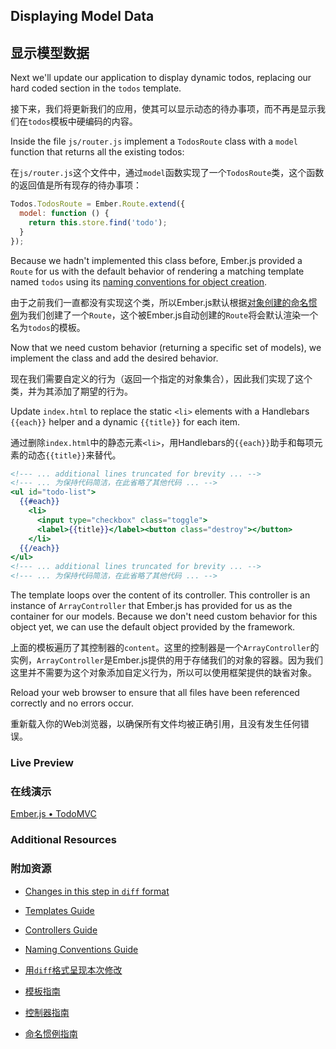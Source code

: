 ## Displaying Model Data

## 显示模型数据

Next we'll update our application to display dynamic todos, replacing our hard coded section in the `todos` template.

接下来，我们将更新我们的应用，使其可以显示动态的待办事项，而不再是显示我们在`todos`模板中硬编码的内容。

Inside the file `js/router.js` implement a `TodosRoute` class with a `model` function that returns all the existing todos:

在`js/router.js`这个文件中，通过`model`函数实现了一个`TodosRoute`类，这个函数的返回值是所有现存的待办事项：

```javascript
Todos.TodosRoute = Ember.Route.extend({
  model: function () {
    return this.store.find('todo');
  }
});
```

Because we hadn't implemented this class before, Ember.js provided a `Route` for us with the default behavior of rendering a matching template named `todos` using its [naming conventions for object creation](/guides/concepts/naming-conventions/).

由于之前我们一直都没有实现这个类，所以Ember.js默认根据[对象创建的命名惯例](/guides/concepts/naming-conventions/)为我们创建了一个`Route`，这个被Ember.js自动创建的`Route`将会默认渲染一个名为`todos`的模板。

Now that we need custom behavior (returning a specific set of models), we implement the class and add the desired behavior.

现在我们需要自定义的行为（返回一个指定的对象集合），因此我们实现了这个类，并为其添加了期望的行为。

Update `index.html` to replace the static `<li>` elements with a Handlebars `{{each}}` helper and a dynamic `{{title}}` for each item.

通过删除`index.html`中的静态元素`<li>`，用Handlebars的`{{each}}`助手和每项元素的动态`{{title}}`来替代。

```handlebars
<!--- ... additional lines truncated for brevity ... -->
<!--- ... 为保持代码简洁，在此省略了其他代码 ... -->
<ul id="todo-list">
  {{#each}}
    <li>
      <input type="checkbox" class="toggle">
      <label>{{title}}</label><button class="destroy"></button>
    </li>
  {{/each}}
</ul>
<!--- ... additional lines truncated for brevity ... -->
<!--- ... 为保持代码简洁，在此省略了其他代码 ... -->
```

The template loops over the content of its controller. This controller is an instance of `ArrayController` that Ember.js has provided for us as the container for our models. Because we don't need custom behavior for this object yet, we can use the default object provided by the framework.

上面的模板遍历了其控制器的`content`。这里的控制器是一个`ArrayController`的实例，`ArrayController`是Ember.js提供的用于存储我们的对象的容器。因为我们这里并不需要为这个对象添加自定义行为，所以可以使用框架提供的缺省对象。

Reload your web browser to ensure that all files have been referenced correctly and no errors occur.

重新载入你的Web浏览器，以确保所有文件均被正确引用，且没有发生任何错误。

### Live Preview
### 在线演示
<a class="jsbin-embed" href="http://jsbin.com/EJISAne/1/embed?live">Ember.js • TodoMVC</a><script src="http://static.jsbin.com/js/embed.js"></script>
  
### Additional Resources
### 附加资源

  * [Changes in this step in `diff` format](https://github.com/emberjs/quickstart-code-sample/commit/87bd57700110d9dd0b351c4d4855edf90baac3a8)
  * [Templates Guide](/guides/templates/handlebars-basics)
  * [Controllers Guide](/guides/controllers)
  * [Naming Conventions Guide](/guides/concepts/naming-conventions)

  * [用`diff`格式呈现本次修改](https://github.com/emberjs/quickstart-code-sample/commit/87bd57700110d9dd0b351c4d4855edf90baac3a8)
  * [模板指南](/guides/templates/handlebars-basics)
  * [控制器指南](/guides/controllers)
  * [命名惯例指南](/guides/concepts/naming-conventions)
